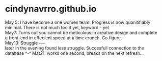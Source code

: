 # cindynavrro.github.io
May 5: I have become a one women team. 
Progress is now quanitifiably minimal. 
There is not much too it yet, keyword - yet
<br>
May7: Turns out you cannot be meticulous in creative design and complete a front-end in effecient speed at a time crunch. Go figure. 
<br>
May13: Struggle --- 
<br>
later in the evening found less struggle. Succesfull connection to the database ^-^ 
Mat21: works one second, breaks on the next refresh... 
